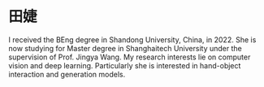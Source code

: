 # 田婕
I received the BEng degree in Shandong University, China, in 2022. She is now studying for Master degree in Shanghaitech University under the supervision of Prof. Jingya Wang. My research interests lie on computer vision and deep learning. Particularly she is interested in hand-object interaction and generation models. 





